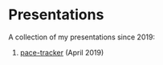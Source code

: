 # Presentations
A collection of my presentations since 2019:

1. [pace-tracker](https://gutsytechster.github.io/presentations/pace-tracker/) (April 2019)
